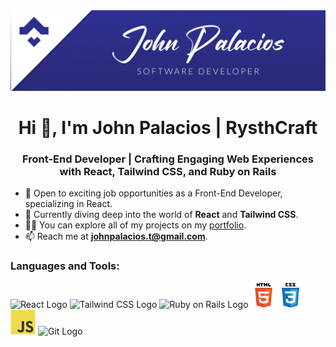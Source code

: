 <img src="./banner.png" alt="Banner image" />

<h1 align="center">Hi 👋, I'm John Palacios | RysthCraft</h1>
<h3 align="center">Front-End Developer | Crafting Engaging Web Experiences with React, Tailwind CSS, and Ruby on Rails</h3>

- 🔔 Open to exciting job opportunities as a Front-End Developer, specializing in React.
- 🌱 Currently diving deep into the world of **React** and **Tailwind CSS**.
- 👨‍💻 You can explore all of my projects on my [portfolio](https://react-rysthcraft.onrender.com/).
- 📫 Reach me at **johnpalacios.t@gmail.com**.

<h3 align="left">Languages and Tools:</h3>
<p align="left">
  <img src="https://upload.wikimedia.org/wikipedia/commons/a/a7/React-icon.svg" alt="React Logo" width="40" height="40" />
  <img src="https://upload.wikimedia.org/wikipedia/commons/d/d5/Tailwind_CSS_Logo.svg" alt="Tailwind CSS Logo" width="40" height="40" />
  <img src="https://download.logo.wine/logo/Ruby_on_Rails/Ruby_on_Rails-Logo.wine.png" alt="Ruby on Rails Logo" width="40" height="40" />
  <img src="https://raw.githubusercontent.com/devicons/devicon/master/icons/html5/html5-original-wordmark.svg" alt="HTML5 Logo" width="40" height="40"/>
  <img src="https://raw.githubusercontent.com/devicons/devicon/master/icons/css3/css3-original-wordmark.svg" alt="CSS3 Logo" width="40" height="40"/>
  <img src="https://raw.githubusercontent.com/devicons/devicon/master/icons/javascript/javascript-original.svg" alt="JavaScript Logo" width="40" height="40"/>
  <img src="https://www.vectorlogo.zone/logos/git-scm/git-scm-icon.svg" alt="Git Logo" width="40" height="40"/>
</p>
